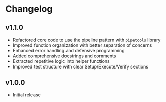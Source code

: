 # Changelog

## v1.1.0
- Refactored core code to use the pipeline pattern with `pipetools` library
- Improved function organization with better separation of concerns
- Enhanced error handling and defensive programming
- Added comprehensive docstrings and comments
- Extracted repetitive logic into helper functions
- Improved test structure with clear Setup/Execute/Verify sections

## v1.0.0
- Initial release
